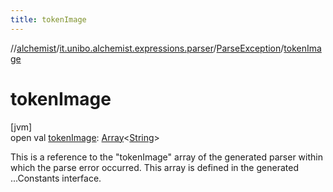 ```yaml
---
title: tokenImage
---
```

//[alchemist](../../../index.html)/[it.unibo.alchemist.expressions.parser](../index.html)/[ParseException](index.html)/[tokenImage](token-image.html)



# tokenImage



[jvm]\
open val [tokenImage](token-image.html): [Array](https://kotlinlang.org/api/latest/jvm/stdlib/kotlin/-array/index.html)<[String](https://docs.oracle.com/javase/8/docs/api/java/lang/String.html)>



This is a reference to the "tokenImage" array of the generated parser within which the parse error occurred. This array is defined in the generated ...Constants interface.




